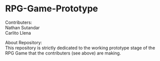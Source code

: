 # RPG-Game-Prototype

Contributers: <br />
Nathan Sutandar <br />
Carlito Llena <br />

About Repository: <br />
This repository is strictly dedicated to the working prototype stage of the RPG Game that the contributers (see above) are making.
